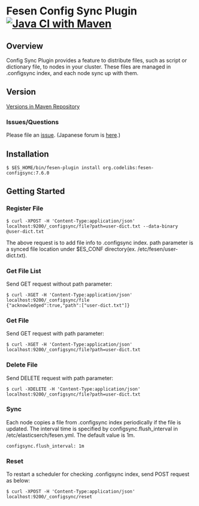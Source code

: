 Fesen Config Sync Plugin
[![Java CI with Maven](https://github.com/codelibs/fesen-configsync/actions/workflows/maven.yml/badge.svg)](https://github.com/codelibs/fesen-configsync/actions/workflows/maven.yml)
=======================

## Overview

Config Sync Plugin provides a feature to distribute files, such as script or dictionary file, to nodes in your cluster.
These files are managed in .configsync index, and each node sync up with them.

## Version

[Versions in Maven Repository](https://repo1.maven.org/maven2/org/codelibs/fesen-configsync/)

### Issues/Questions

Please file an [issue](https://github.com/codelibs/fesen-configsync/issues "issue").
(Japanese forum is [here](https://github.com/codelibs/codelibs-ja-forum "here").)

## Installation

    $ $ES_HOME/bin/fesen-plugin install org.codelibs:fesen-configsync:7.6.0

## Getting Started

### Register File

    $ curl -XPOST -H 'Content-Type:application/json' localhost:9200/_configsync/file?path=user-dict.txt --data-binary @user-dict.txt

The above request is to add file info to .configsync index.
path parameter is a synced file location under $ES_CONF directory(ex. /etc/fesen/user-dict.txt).

### Get File List

Send GET request without path parameter:

    $ curl -XGET -H 'Content-Type:application/json' localhost:9200/_configsync/file
    {"acknowledged":true,"path":["user-dict.txt"]}

### Get File

Send GET request with path parameter:

    $ curl -XGET -H 'Content-Type:application/json' localhost:9200/_configsync/file?path=user-dict.txt

### Delete File

Send DELETE request with path parameter:

    $ curl -XDELETE -H 'Content-Type:application/json' localhost:9200/_configsync/file?path=user-dict.txt

### Sync

Each node copies a file from .configsync index periodically if the file is updated.
The interval time is specified by configsync.flush_interval in /etc/elasticserch/fesen.yml.
The default value is 1m.

    configsync.flush_interval: 1m

### Reset

To restart a scheduler for checking .configsync index, send POST request as below:

    $ curl -XPOST -H 'Content-Type:application/json' localhost:9200/_configsync/reset
